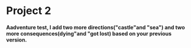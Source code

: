 # Project 2 

#### Aadventure test, I add two more directions("castle"and "sea") and two more consequences(dying"and "got lost) based on your previous version.

